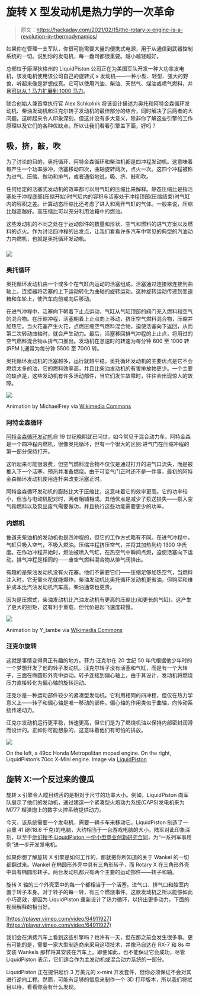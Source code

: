 # 旋转 X 型发动机是热力学的一次革命

> 原文：<https://hackaday.com/2021/02/15/the-rotary-x-engine-is-a-revolution-in-thermodynamics/>

如果你在管理一支军队，你很可能需要大量的便携式电源，用于从通信到武器控制系统的一切。说到你的发电机，每一盎司都很重要。越小越轻越好。

总部位于康涅狄格州的 LiquidPiston 公司正在为美国军队开发一种大功率发电机，该发电机使用该公司自己的旋转式 x 发动机——一种小型、轻型、强大的野兽，听起来像是梦想成真。它可以使用汽油、柴油、天然气、煤油或喷气燃料，并且[可以从 1 马力扩展到 1000 马力](https://uploads-ssl.webflow.com/5f6086e9bbbabd41a20f2984/5f626e8bdfe6302ebcf26070_Brochure-LiquidPiston-X-Specifications-20191003.pdf)。

联合创始人兼首席执行官 Alex Schkolnik 将该设计描述为奥托和阿特金森循环发动机、柴油发动机和汪克尔转子发动机的最佳部分的结合，同时解决了后两者的大问题。这听起来令人印象深刻，但这并没有多大意义，除非你了解这些引擎的工作原理以及它们的各种优缺点。所以让我们看看引擎盖下面，好吗？

## 吸，挤，敲，吹

为了讨论的目的，奥托循环、阿特金森循环和柴油机都是四冲程发动机。这意味着每产生一个功率脉冲，活塞移动四次，曲轴旋转两次，点火一次。这四个冲程被称为进气、压缩、做功和排气，或者通俗地说，吸、挤、敲和吹。

任何给定的活塞式发动机的效率都可以用气缸的压缩比来解释。静态压缩比是指活塞处于冲程底部(压缩开始)时气缸内的容积与活塞处于冲程顶部(压缩结束)时气缸内的容积之差。计算动态压缩比还考虑了进入和离开气缸的气体。一般来说，压缩比越高越好。高压缩比可以充分利用油箱中的燃油。

这些发动机的不同之处在于运动部件的数量和形状、空气和燃料的进气方案以及燃料的点火。作为讨论四冲程的出发点，让我们看看许多汽车中常见的典型的汽油动力内燃机，也就是奥托循环发动机。

### [![](img/36bc0c80b821a2c30c4df3ee781c6594.png)](https://hackaday.com/wp-content/uploads/2021/01/haynes-four-stroke.jpg)

### 奥托循环

奥托循环发动机由一个或多个在气缸内运动的活塞组成。活塞通过连接器连接到曲轴上，连接器将活塞的上下运动转化为曲轴的旋转运动。这种旋转运动传递到变速箱和车轮上，使汽车向前或向后移动。

在进气冲程中，活塞向下朝着下止点运动，气缸从气缸顶部的阀门充入燃料和空气的混合物。在压缩冲程，活塞朝着上止点向上移动，挤压空气燃料混合物，压缩并加热它。当火花塞产生火花，点燃压缩空气燃料混合物，迫使活塞向下返回，从而第二次转动曲轴时，就会产生动力。最后，活塞移回排气冲程的上止点，将用过的空气燃料混合物从排气口推出。发动机在怠速时的转速为每分钟 600 至 1000 转(RPM ),通常为每分钟 5500 至 7000 转。

奥托循环发动机的活塞越多，运行就越平稳。奥托循环发动机的主要优点是它不会燃烧太多的油，它的燃料效率高，并且比柴油发动机的有害排放物更少。一个主要的缺点是，这些发动机有许多活动部件，当它们发生故障时，往往会出现惊人的故障。

[![](img/dd8021a59de2105030683bab2946886b.png)](https://hackaday.com/wp-content/uploads/2021/01/Atkinson_Engine_with_Intake.gif)

Animation by MichaelFrey via [Wikimedia Commons](https://commons.wikimedia.org/wiki/Mechanical_animations#/media/File:Atkinson_Engine_with_Intake.gif)

### 阿特金森循环

[阿特金森循环发动机](https://www.caranddriver.com/news/a15345875/what-is-the-atkinson-combustion-cycle-and-what-are-its-benefits/)自 19 世纪晚期就已问世，如今常见于混合动力车。阿特金森是一个四冲程内燃机，很像奥托循环，但有一个很大的区别:进气门在压缩冲程的第一部分保持打开。

这听起来可能很浪费，但空气燃料混合物不仅仅是通过打开的进气口流失，而是被推入下一个活塞，预热并准备燃烧。由于可变气门正时还不是一件事，最初的阿特金森循环发动机使用连杆来改变活塞正时。

阿特金森循环发动机的膨胀比大于压缩比，这意味着它的效率更高。它的功率较小，但当与电动机配对时，两者相辅相成。其他优点是减少了泵送损失——泵入空气和燃料以及泵出废气需要做功，并且执行这些功能需要更少的功率。

### 内燃机

鲁道夫柴油机的发动机也是四冲程的，但它的工作方式略有不同。在进气冲程中，气缸只吸入空气，不吸入燃油。压缩冲程挤压空气，并将其加热到约 1300 华氏度。在作功冲程开始时，燃油被喷入气缸，在热空气中瞬间点燃，迫使活塞向下运动。排气冲程是相同的——废空气燃料混合物从排气阀排出。

有趣的是柴油发动机没有火花塞。他们不需要它们——压缩足够加热空气，当燃料注入时，它无需火花就能爆炸。柴油发动机比奥托循环发动机更省油，但购买和维护成本比汽油发动机汽车高。柴油通常也更贵。

因为是压燃式，柴油发动机比汽油发动机有更高的压缩比(和更长的气缸)。这产生了更大的扭矩，这有利于重载，但代价是起飞速度较慢。

[![](img/c94614357ec58b0ff356207cecbf74f6.png)](https://hackaday.com/wp-content/uploads/2016/02/wankel_cycle_anim_en.gif)

Animation by Y_tambe via [Wikimedia Commons](https://commons.wikimedia.org/wiki/File:Wankel_Cycle_anim_en.gif)

### 汪克尔旋转

这就是事情变得真正有趣的地方。菲力·汪克尔在 20 世纪 50 年代根据他少年时的一个梦想开发了他的转子发动机。汪克尔转子没有活塞和气缸，而是有一个大转子，三面在椭圆形外壳中运动。转子连接到偏心轴上，由于其设计，发动机将燃烧压力直接转化为偏心轴的旋转运动。

汪克尔是一种运动部件较少的紧凑型发动机。它利用相同的四冲程，但仅在热力学意义上——转子和偏心轴是唯一移动的部件。偏心轴的作用类似于曲轴，向传动系统传递动力。

汪克尔发动机运行更平稳，转速更高，但它们是为了燃烧机油以保持内部密封润滑而设计的。正如你可能想象的，这意味着他们有可怕的排放。

[![](img/f0436d0de380b851f2de2c67542d0556.png)](https://hackaday.com/wp-content/uploads/2021/01/x-mini-vs-honda-metropolitan.jpeg)

On the left, a 49cc Honda Metropolitan moped engine. On the right, LiquidPiston’s 70cc X-Mini engine. Image via [LiquidPiston](https://www.liquidpiston.com/engine-benefits)

## 旋转 X:一个反过来的傻瓜

旋转 x 引擎令人瞠目结舌的是相对于尺寸的功率大小。例如，LiquidPiston 向军队展示了他们的发动机，通过建造一个紧凑型火炮动力系统(CAPS)发电机来为 M777 榴弹炮上的数字火控系统提供动力。

今天，该系统需要一个发电机，需要一辆卡车来移动它。LiquidPiston 制造了一台重 41 磅(18.6 千克)的电脑，大约相当于一台游戏电脑的大小。陆军对此印象深刻，以至于[他们授予 LiquidPiston 一份小型商业创新研究合同](https://www.businesswire.com/news/home/20201215005194/en/LiquidPiston-Announces-Small-Tactical-Power-Generator-Development-for-U.S.-Army)，为“一系列军事用例”进一步开发发电机。

如果你想了解旋转 X 引擎是如何工作的，那就把你所知道的关于 Wankel 的一切都翻过来。Wankel 在椭圆形外壳中具有三角形转子，而 Rotary X 在三角形外壳中具有椭圆形转子。两台发动机都只有两个主要的运动部件——转子和轴。

旋转 X 轴的三个外壳室中的每一个都相当于一个活塞。进气口、排气口和腔室内置于转子本身。对于转子的每一转，有三个燃烧事件。这款发动机之所以能够如此小巧高效，是因为 LiquidPiston 重新设计了热力循环，以挤出更多动力。下面的视频解释的相当好。

[https://player.vimeo.com/video/64911927](https://player.vimeo.com/video/64911927)

我们会在消费汽车上看到这些引擎吗？也许有一天，但在那之前会发生很多事。更有可能的是，需要一家大型制造商来采用这项技术，并像马自达在 RX-7 和 8s 中安装 Wankels 那样将其安装在汽车上。即便如此，也不能保证它会成功，尽管 LiquidPiston 表示，它们适合作为主发动机或混合动力系统的一部分。

LiquidPiston 正在提供起价 3 万美元的 x-mini 开发套件，但你必须保证不会对其进行逆向工程。然而，可能有足够的信息来制作一个 3D 打印版本，所以我们将拭目以待，看看你会有什么发现。
